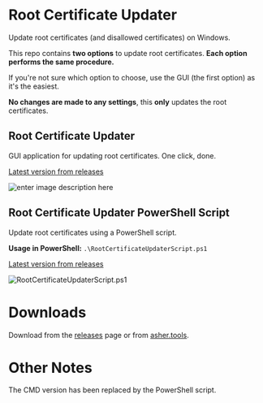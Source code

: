 # Root Certificate Updater
Update root certificates (and disallowed certificates) on Windows.

This repo contains **two options** to update root certificates. **Each option performs the same procedure.** 

If you're not sure which option to choose, use the GUI (the first option) as it's the easiest.

**No changes are made to any settings**, this **only** updates the root certificates.

## Root Certificate Updater
GUI application for updating root certificates. One click, done.

[Latest version from releases](https://github.com/asheroto/Root-Certificate-Updater/releases/latest/download/RootCertificateUpdater.exe)

![enter image description here](https://i.imgur.com/rxl0CTB.png)
## Root Certificate Updater PowerShell Script
Update root certificates using a PowerShell script.

**Usage in PowerShell:** `.\RootCertificateUpdaterScript.ps1`

[Latest version from releases](https://github.com/asheroto/Root-Certificate-Updater/releases/latest/download/RootCertificateUpdaterScript.ps1)

![RootCertificateUpdaterScript.ps1](https://i.imgur.com/DFnnjHi.png)
# Downloads
Download from the [releases](https://github.com/asheroto/Root-Certificate-Updater/releases) page or from [asher.tools](https://asher.tools).

# Other Notes

The CMD version has been replaced by the PowerShell script.